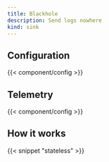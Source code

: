 ```yaml
---
title: Blackhole
description: Send logs nowhere
kind: sink
---
```


## Configuration

{{< component/config >}}

## Telemetry

{{< component/config >}}

## How it works

{{< snippet "stateless" >}}
